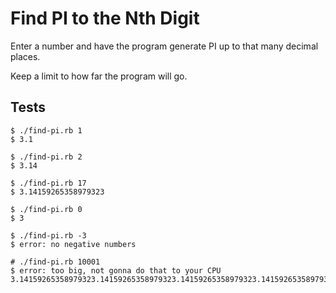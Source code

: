 # Find PI to the Nth Digit

Enter a number and have the program generate PI up to that many decimal places.

Keep a limit to how far the program will go.

## Tests

    $ ./find-pi.rb 1
    $ 3.1

    $ ./find-pi.rb 2
    $ 3.14

    $ ./find-pi.rb 17
    $ 3.14159265358979323

    $ ./find-pi.rb 0
    $ 3

    $ ./find-pi.rb -3
    $ error: no negative numbers

    # ./find-pi.rb 10001
    $ error: too big, not gonna do that to your CPU
    3.14159265358979323.14159265358979323.14159265358979323.14159265358979323.14159265358979323.14159265358979323.14159265358979323.14159265358979323.14159265358979323.14159265358979323.14159265358979323.14159265358979323.14159265358979323.14159265358979323.14159265358979323.14159265358979323.14159265358979323.14159265358979323.14159265358979323.14159265358979323.14159265358979323.14159265358979323.14159265358979323.14159265358979323.14159265358979323.14159265358979323.14159265358979323.14159265358979323.14159265358979323.14159265358979323.14159265358979323.14159265358979323.14159265358979323.14159265358979323.14159265358979323.14159265358979323.14159265358979323.14159265358979323.14159265358979323.14159265358979323.14159265358979323.14159265358979323.14159265358979323.14159265358979323.14159265358979323.14159265358979323.14159265358979323.14159265358979323.14159265358979323.14159265358979323.14159265358979323.14159265358979323.14159265358979323.14159265358979323.14159265358979323.14159265358979323.14159265358979323.14159265358979323.14159265358979323.14159265358979323.14159265358979323.14159265358979323.14159265358979323.14159265358979323.14159265358979323.14159265358979323.14159265358979323.14159265358979323.14159265358979323.14159265358979323.14159265358979323.14159265358979323.14159265358979323.14159265358979323.14159265358979323.14159265358979323.14159265358979323.14159265358979323.14159265358979323.14159265358979323.14159265358979323.14159265358979323.14159265358979323.14159265358979323.14159265358979323.14159265358979323.14159265358979323.14159265358979323.14159265358979323.14159265358979323.14159265358979323.14159265358979323.14159265358979323.14159265358979323.14159265358979323.14159265358979323.14159265358979323.14159265358979323.14159265358979323.14159265358979323.14159265358979323.14159265358979323.14159265358979323.14159265358979323.14159265358979323.14159265358979323.14159265358979323.14159265358979323.14159265358979323.14159265358979323.14159265358979323.14159265358979323.14159265358979323.14159265358979323.14159265358979323.14159265358979323.14159265358979323.14159265358979323.14159265358979323.14159265358979323.14159265358979323.14159265358979323.14159265358979323.14159265358979323.14159265358979323.14159265358979323.14159265358979323.14159265358979323.14159265358979323.14159265358979323.14159265358979323.14159265358979323.14159265358979323.14159265358979323.14159265358979323.14159265358979323.14159265358979323.14159265358979323.14159265358979323.14159265358979323.14159265358979323.14159265358979323.14159265358979323.14159265358979323.14159265358979323.14159265358979323.14159265358979323.14159265358979323.14159265358979323.14159265358979323.14159265358979323.14159265358979323.14159265358979323.14159265358979323.14159265358979323.14159265358979323.14159265358979323.14159265358979323.14159265358979323.14159265358979323.14159265358979323.14159265358979323.14159265358979323.14159265358979323.14159265358979323.14159265358979323.14159265358979323.14159265358979323.14159265358979323.14159265358979323.14159265358979323.14159265358979323.14159265358979323.14159265358979323.14159265358979323.14159265358979323.14159265358979323.14159265358979323.14159265358979323.14159265358979323.14159265358979323.14159265358979323.14159265358979323.14159265358979323.14159265358979323.14159265358979323.14159265358979323.14159265358979323.14159265358979323.14159265358979323.14159265358979323.14159265358979323.14159265358979323.14159265358979323.14159265358979323.14159265358979323.14159265358979323.14159265358979323.14159265358979323.14159265358979323.14159265358979323.14159265358979323.14159265358979323.14159265358979323.14159265358979323.14159265358979323.14159265358979323.14159265358979323.14159265358979323.14159265358979323.14159265358979323.14159265358979323.14159265358979323.14159265358979323.14159265358979323.14159265358979323.14159265358979323.14159265358979323.14159265358979323.14159265358979323.14159265358979323.14159265358979323.14159265358979323.14159265358979323.14159265358979323.14159265358979323.14159265358979323.14159265358979323.14159265358979323.14159265358979323.14159265358979323.14159265358979323.14159265358979323.14159265358979323.14159265358979323.14159265358979323.14159265358979323.14159265358979323.14159265358979323.14159265358979323.14159265358979323.14159265358979323.14159265358979323.14159265358979323.14159265358979323.14159265358979323.14159265358979323.14159265358979323.14159265358979323.14159265358979323.14159265358979323.14159265358979323.14159265358979323.14159265358979323.14159265358979323.14159265358979323.14159265358979323.14159265358979323.14159265358979323.14159265358979323.14159265358979323.14159265358979323.14159265358979323.14159265358979323.14159265358979323.14159265358979323.14159265358979323.14159265358979323.14159265358979323.14159265358979323.14159265358979323.14159265358979323.14159265358979323.14159265358979323.14159265358979323.14159265358979323.14159265358979323.14159265358979323.14159265358979323.14159265358979323.14159265358979323.14159265358979323.14159265358979323.14159265358979323.14159265358979323.14159265358979323.14159265358979323.14159265358979323.14159265358979323.14159265358979323.14159265358979323.14159265358979323.14159265358979323.14159265358979323.14159265358979323.14159265358979323.14159265358979323.14159265358979323.14159265358979323.14159265358979323.14159265358979323.14159265358979323.14159265358979323.14159265358979323.14159265358979323.14159265358979323.14159265358979323.14159265358979323.14159265358979323.14159265358979323.14159265358979323.14159265358979323.14159265358979323.14159265358979323.14159265358979323.14159265358979323.14159265358979323.14159265358979323.14159265358979323.14159265358979323.14159265358979323.14159265358979323.14159265358979323.14159265358979323.14159265358979323.14159265358979323.14159265358979323.14159265358979323.14159265358979323.14159265358979323.14159265358979323.14159265358979323.14159265358979323.14159265358979323.14159265358979323.14159265358979323.14159265358979323.14159265358979323.14159265358979323.14159265358979323.14159265358979323.14159265358979323.14159265358979323.14159265358979323.14159265358979323.14159265358979323.14159265358979323.14159265358979323.14159265358979323.14159265358979323.14159265358979323.14159265358979323.14159265358979323.14159265358979323.14159265358979323.14159265358979323.14159265358979323.14159265358979323.14159265358979323.14159265358979323.14159265358979323.14159265358979323.14159265358979323.14159265358979323.14159265358979323.14159265358979323.14159265358979323.14159265358979323.14159265358979323.14159265358979323.14159265358979323.14159265358979323.14159265358979323.14159265358979323.14159265358979323.14159265358979323.14159265358979323.14159265358979323.14159265358979323.14159265358979323.14159265358979323.14159265358979323.14159265358979323.14159265358979323.14159265358979323.14159265358979323.14159265358979323.14159265358979323.14159265358979323.14159265358979323.14159265358979323.14159265358979323.14159265358979323.14159265358979323.14159265358979323.14159265358979323.14159265358979323.14159265358979323.14159265358979323.14159265358979323.14159265358979323.14159265358979323.14159265358979323.14159265358979323.14159265358979323.14159265358979323.14159265358979323.14159265358979323.14159265358979323.14159265358979323.14159265358979323.14159265358979323.14159265358979323.14159265358979323.14159265358979323.14159265358979323.14159265358979323.14159265358979323.14159265358979323.14159265358979323.14159265358979323.14159265358979323.14159265358979323.14159265358979323.14159265358979323.14159265358979323.14159265358979323.14159265358979323.14159265358979323.14159265358979323.14159265358979323.14159265358979323.14159265358979323.14159265358979323.14159265358979323.14159265358979323.14159265358979323.14159265358979323.14159265358979323.14159265358979323.14159265358979323.14159265358979323.14159265358979323.14159265358979323.14159265358979323.14159265358979323.14159265358979323.14159265358979323.14159265358979323.14159265358979323.14159265358979323.14159265358979323.14159265358979323.14159265358979323.14159265358979323.14159265358979323.14159265358979323.14159265358979323.14159265358979323.14159265358979323.14159265358979323.14159265358979323.14159265358979323.14159265358979323.14159265358979323.14159265358979323.14159265358979323.14159265358979323.14159265358979323.14159265358979323.14159265358979323.14159265358979323.14159265358979323.14159265358979323.14159265358979323.14159265358979323.14159265358979323.14159265358979323.14159265358979323.14159265358979323.14159265358979323.14159265358979323.14159265358979323.14159265358979323.14159265358979323.14159265358979323.14159265358979323.14159265358979323.14159265358979323.14159265358979323.14159265358979323.14159265358979323.14159265358979323.14159265358979323.14159265358979323.14159265358979323.14159265358979323.14159265358979323.14159265358979323.14159265358979323.14159265358979323.14159265358979323.14159265358979323.14159265358979323.14159265358979323.14159265358979323.14159265358979323.14159265358979323.14159265358979323.14159265358979323.14159265358979323.14159265358979323.14159265358979323.14159265358979323.14159265358979323.14159265358979323.14159265358979323.14159265358979323.14159265358979323.14159265358979323.14159265358979323.14159265358979323.14159265358979323.14159265358979323.14159265358979323.14159265358979323.14159265358979323.14159265358979323.14159265358979323.14159265358979323.14159265358979323.14159265358979323.14159265358979323.14159265358979323.14159265358979323.14159265358979323.14159265358979323.14159265358979323.14159265358979323.14159265358979323.14159265358979323.14159265358979323.14159265358979323.14159265358979323.14159265358979323.14159265358979323.14159265358979323.14159265358979323.14159265358979323.14159265358979323.14159265358979323.14159265358979323.14159265358979323.14159265358979323.14159265358979323.14159265358979323.14159265358979323.14159265358979323.14159265358979323.14159265358979323.14159265358979323.14159265358979323.14159265358979323.14159265358979323.14159265358979323.14159265358979323.14159265358979323.14159265358979323.14159265358979323.14159265358979323.14159265358979323.14159265358979323.14159265358979323.14159265358979323.14159265358979323.14159265358979323.14159265358979323.14159265358979323.14159265358979323.14159265358979323.14159265358979323.14159265358979323.14159265358979323.14159265358979323.14159265358979323.14159265358979323.14159265358979323.14159265358979323.14159265358979323.14159265358979323.14159265358979323.14159265358979323.14159265358979323.14159265358979323.14159265358979323.14159265358979323.14159265358979323.14159265358979323.14159265358979323.14159265358979323.14159265358979323.14159265358979323.14159265358979323.14159265358979323.14159265358979323.14159265358979323.14159265358979323.14159265358979323.14159265358979323.14159265358979323.14159265358979323.14159265358979323.14159265358979323.14159265358979323.14159265358979323.14159265358979323.14159265358979323.14159265358979323.14159265358979323.14159265358979323.14159265358979323.14159265358979323.14159265358979323.14159265358979323.14159265358979323.14159265358979323.14159265358979323.14159265358979323.14159265358979323.14159265358979323.14159265358979323.14159265358979323.14159265358979323.14159265358979323.14159265358979323.14159265358979323.14159265358979323.14159265358979323.14159265358979323.14159265358979323.14159265358979323.14159265358979323.14159265358979323.14159265358979323.14159265358979323.14159265358979323.14159265358979323.14159265358979323.14159265358979323.14159265358979323.14159265358979323.14159265358979323.14159265358979323.14159265358979323.14159265358979323.14159265358979323.14159265358979323.14159265358979323.14159265358979323.14159265358979323.14159265358979323.14159265358979323.14159265358979323.14159265358979323.14159265358979323.14159265358979323.14159265358979323.14159265358979323.14159265358979323.14159265358979323.14159265358979323.14159265358979323.14159265358979323.14159265358979323.14159265358979323.14159265358979323.14159265358979323.14159265358979323.14159265358979323.14159265358979323.14159265358979323.14159265358979323.14159265358979323.14159265358979323.14159265358979323.14159265358979323.14159265358979323.14159265358979323.14159265358979323.14159265358979323.14159265358979323.14159265358979323.14159265358979323.14159265358979323.14159265358979323.14159265358979323.14159265358979323.14159265358979323.14159265358979323.14159265358979323.14159265358979323.14159265358979323.14159265358979323.14159265358979323.14159265358979323.14159265358979323.14159265358979323.14159265358979323.14159265358979323.14159265358979323.14159265358979323.14159265358979323.14159265358979323.14159265358979323.14159265358979323.14159265358979323.14159265358979323.14159265358979323.14159265358979323.14159265358979323.14159265358979323.14159265358979323.14159265358979323.14159265358979323.14159265358979323.14159265358979323.14159265358979323.14159265358979323.14159265358979323.14159265358979323.14159265358979323.14159265358979323.14159265358979323.14159265358979323.14159265358979323.14159265358979323.14159265358979323.14159265358979323.14159265358979323.14159265358979323.14159265358979323.14159265358979323.14159265358979323.14159265358979323.14159265358979323.14159265358979323.14159265358979323.14159265358979323.14159265358979323.14159265358979323.14159265358979323.14159265358979323.14159265358979323.14159265358979323.14159265358979323.14159265358979323.14159265358979323.14159265358979323.14159265358979323.14159265358979323.14159265358979323.14159265358979323.14159265358979323.14159265358979323.14159265358979323.14159265358979323.14159265358979323.14159265358979323.14159265358979323.14159265358979323.14159265358979323.14159265358979323.14159265358979323.14159265358979323.14159265358979323.14159265358979323.14159265358979323.14159265358979323.14159265358979323.14159265358979323.14159265358979323.14159265358979323.14159265358979323.14159265358979323.14159265358979323.14159265358979323.14159265358979323.14159265358979323.14159265358979323.14159265358979323.14159265358979323.14159265358979323.14159265358979323.14159265358979323.14159265358979323.14159265358979323.14159265358979323.14159265358979323.14159265358979323.14159265358979323.14159265358979323.14159265358979323.14159265358979323.14159265358979323.14159265358979323.14159265358979323.14159265358979323.14159265358979323.14159265358979323.14159265358979323.14159265358979323.14159265358979323.14159265358979323.14159265358979323.14159265358979323.14159265358979323.14159265358979323.14159265358979323.14159265358979323.14159265358979323.14159265358979323.14159265358979323.14159265358979323.14159265358979323.14159265358979323.14159265358979323.14159265358979323.14159265358979323.14159265358979323.14159265358979323.14159265358979323.14159265358979323.14159265358979323.14159265358979323.14159265358979323.14159265358979323.14159265358979323.14159265358979323.14159265358979323.14159265358979323.14159265358979323.14159265358979323.14159265358979323.14159265358979323.14159265358979323.14159265358979323.14159265358979323.14159265358979323.14159265358979323.14159265358979323.14159265358979323.14159265358979323.14159265358979323.14159265358979323.14159265358979323.14159265358979323.14159265358979323.14159265358979323.14159265358979323.14159265358979323.14159265358979323.14159265358979323.14159265358979323.14159265358979323.14159265358979323.14159265358979323.14159265358979323.14159265358979323.14159265358979323.14159265358979323.14159265358979323.14159265358979323.14159265358979323.14159265358979323.14159265358979323.14159265358979323.14159265358979323.14159265358979323.14159265358979323.14159265358979323.14159265358979323.14159265358979323.14159265358979323.14159265358979323.14159265358979323.14159265358979323.14159265358979323.14159265358979323.14159265358979323.14159265358979323.14159265358979323.14159265358979323.14159265358979323.14159265358979323.14159265358979323.14159265358979323.14159265358979323.14159265358979323.14159265358979323.14159265358979323.14159265358979323.14159265358979323.14159265358979323.14159265358979323.14159265358979323.14159265358979323.14159265358979323.14159265358979323.14159265358979323.14159265358979323.14159265358979323.14159265358979323.14159265358979323.14159265358979323.14159265358979323.14159265358979323.14159265358979323.14159265358979323.14159265358979323.14159265358979323.14159265358979323.14159265358979323.14159265358979323.14159265358979323.14159265358979323.14159265358979323.14159265358979323.14159265358979323.14159265358979323.14159265358979323.14159265358979323.14159265358979323.14159265358979323.14159265358979323.14159265358979323.14159265358979323.14159265358979323.14159265358979323.14159265358979323.14159265358979323.14159265358979323.14159265358979323.14159265358979323.14159265358979323.14159265358979323.14159265358979323.14159265358979323.14159265358979323.14159265358979323.14159265358979323.14159265358979323.14159265358979323.14159265358979323.14159265358979323.14159265358979323.14159265358979323.14159265358979323.14159265358979323.14159265358979323.14159265358979323.14159265358979323.14159265358979323.14159265358979323.14159265358979323.14159265358979323.14159265358979323.14159265358979323.14159265358979323.14159265358979323.14159265358979323.14159265358979323.14159265358979323.14159265358979323.14159265358979323.14159265358979323.14159265358979323.14159265358979323.14159265358979323.14159265358979323.14159265358979323.14159265358979323.14159265358979323.14159265358979323.14159265358979323.14159265358979323.14159265358979323.14159265358979323.14159265358979323.14159265358979323.14159265358979323.14159265358979323.14159265358979323.14159265358979323.14159265358979323.14159265358979323.14159265358979323.14159265358979323.14159265358979323.14159265358979323.14159265358979323.14159265358979323.14159265358979323.14159265358979323.14159265358979323.14159265358979323.14159265358979323.14159265358979323.14159265358979323.14159265358979323.14159265358979323.14159265358979323.14159265358979323.14159265358979323.14159265358979323.14159265358979323.14159265358979323.14159265358979323.14159265358979323.14159265358979323.14159265358979323.14159265358979323.14159265358979323.14159265358979323.14159265358979323.14159265358979323.14159265358979323.14159265358979323.14159265358979323.14159265358979323.14159265358979323.14159265358979323.14159265358979323.14159265358979323.14159265358979323.14159265358979323.14159265358979323.14159265358979323.14159265358979323.14159265358979323.14159265358979323.14159265358979323.14159265358979323.14159265358979323.14159265358979323.14159265358979323.14159265358979323.14159265358979323.14159265358979323.14159265358979323.14159265358979323.14159265358979323.14159265358979323.14159265358979323.14159265358979323.14159265358979323.14159265358979323.14159265358979323.14159265358979323.14159265358979323.14159265358979323.14159265358979323.14159265358979323.14159265358979323.14159265358979323.14159265358979323.14159265358979323.14159265358979323.14159265358979323.14159265358979323.14159265358979323.14159265358979323.14159265358979323.14159265358979323.14159265358979323.14159265358979323.14159265358979323.14159265358979323.14159265358979323.14159265358979323.14159265358979323.14159265358979323.14159265358979323.14159265358979323.14159265358979323.14159265358979323.14159265358979323.14159265358979323.14159265358979323.14159265358979323.14159265358979323.14159265358979323.14159265358979323.14159265358979323.14159265358979323.14159265358979323.14159265358979323.14159265358979323
